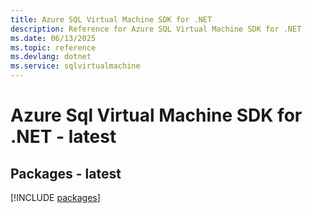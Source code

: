 ```yaml
---
title: Azure SQL Virtual Machine SDK for .NET
description: Reference for Azure SQL Virtual Machine SDK for .NET
ms.date: 06/13/2025
ms.topic: reference
ms.devlang: dotnet
ms.service: sqlvirtualmachine
---
```

# Azure Sql Virtual Machine SDK for .NET - latest
## Packages - latest
[!INCLUDE [packages](sql-virtual-machine-index.md)]